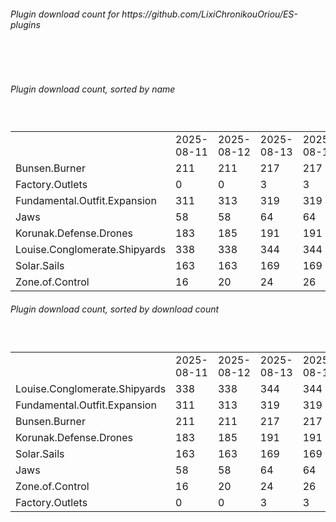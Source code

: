 <h6>Plugin download count for https://github.com/LixiChronikouOriou/ES-plugins</h6><br>
<br>
<h6>Plugin download count, sorted by name</h6><sub><sup><br>
<table>
	<tr>
		<td></td>
		<td>2025-08-11</td>
		<td>2025-08-12</td>
		<td>2025-08-13</td>
		<td>2025-08-14</td>
		<td>2025-08-15</td>
		<td>2025-08-16</td>
		<td>2025-08-17</td>
		<td>today +</td>
	</tr>
	<tr>
		<td>Bunsen.Burner</td>
		<td>211</td>
		<td>211</td>
		<td>217</td>
		<td>217</td>
		<td>217</td>
		<td>218</td>
		<td>218</td>
		<td></td>
	</tr>
	<tr>
		<td>Factory.Outlets</td>
		<td>0</td>
		<td>0</td>
		<td>3</td>
		<td>3</td>
		<td>5</td>
		<td>9</td>
		<td>9</td>
		<td></td>
	</tr>
	<tr>
		<td>Fundamental.Outfit.Expansion</td>
		<td>311</td>
		<td>313</td>
		<td>319</td>
		<td>319</td>
		<td>321</td>
		<td>323</td>
		<td>323</td>
		<td></td>
	</tr>
	<tr>
		<td>Jaws</td>
		<td>58</td>
		<td>58</td>
		<td>64</td>
		<td>64</td>
		<td>64</td>
		<td>66</td>
		<td>66</td>
		<td></td>
	</tr>
	<tr>
		<td>Korunak.Defense.Drones</td>
		<td>183</td>
		<td>185</td>
		<td>191</td>
		<td>191</td>
		<td>191</td>
		<td>193</td>
		<td>193</td>
		<td></td>
	</tr>
	<tr>
		<td>Louise.Conglomerate.Shipyards</td>
		<td>338</td>
		<td>338</td>
		<td>344</td>
		<td>344</td>
		<td>346</td>
		<td>348</td>
		<td>348</td>
		<td></td>
	</tr>
	<tr>
		<td>Solar.Sails</td>
		<td>163</td>
		<td>163</td>
		<td>169</td>
		<td>169</td>
		<td>171</td>
		<td>173</td>
		<td>173</td>
		<td></td>
	</tr>
	<tr>
		<td>Zone.of.Control</td>
		<td>16</td>
		<td>20</td>
		<td>24</td>
		<td>26</td>
		<td>34</td>
		<td>36</td>
		<td>36</td>
		<td></td>
	</tr>
</table>
</sub></sup>
<h6>Plugin download count, sorted by download count</h6><sub><sup><br>
<table>
	<tr>
		<td></td>
		<td>2025-08-11</td>
		<td>2025-08-12</td>
		<td>2025-08-13</td>
		<td>2025-08-14</td>
		<td>2025-08-15</td>
		<td>2025-08-16</td>
		<td>2025-08-17</td>
		<td>today +</td>
	</tr>
	<tr>
		<td>Louise.Conglomerate.Shipyards</td>
		<td>338</td>
		<td>338</td>
		<td>344</td>
		<td>344</td>
		<td>346</td>
		<td>348</td>
		<td>348</td>
		<td></td>
	</tr>
	<tr>
		<td>Fundamental.Outfit.Expansion</td>
		<td>311</td>
		<td>313</td>
		<td>319</td>
		<td>319</td>
		<td>321</td>
		<td>323</td>
		<td>323</td>
		<td></td>
	</tr>
	<tr>
		<td>Bunsen.Burner</td>
		<td>211</td>
		<td>211</td>
		<td>217</td>
		<td>217</td>
		<td>217</td>
		<td>218</td>
		<td>218</td>
		<td></td>
	</tr>
	<tr>
		<td>Korunak.Defense.Drones</td>
		<td>183</td>
		<td>185</td>
		<td>191</td>
		<td>191</td>
		<td>191</td>
		<td>193</td>
		<td>193</td>
		<td></td>
	</tr>
	<tr>
		<td>Solar.Sails</td>
		<td>163</td>
		<td>163</td>
		<td>169</td>
		<td>169</td>
		<td>171</td>
		<td>173</td>
		<td>173</td>
		<td></td>
	</tr>
	<tr>
		<td>Jaws</td>
		<td>58</td>
		<td>58</td>
		<td>64</td>
		<td>64</td>
		<td>64</td>
		<td>66</td>
		<td>66</td>
		<td></td>
	</tr>
	<tr>
		<td>Zone.of.Control</td>
		<td>16</td>
		<td>20</td>
		<td>24</td>
		<td>26</td>
		<td>34</td>
		<td>36</td>
		<td>36</td>
		<td></td>
	</tr>
	<tr>
		<td>Factory.Outlets</td>
		<td>0</td>
		<td>0</td>
		<td>3</td>
		<td>3</td>
		<td>5</td>
		<td>9</td>
		<td>9</td>
		<td></td>
	</tr>
</table>
</sub></sup>
